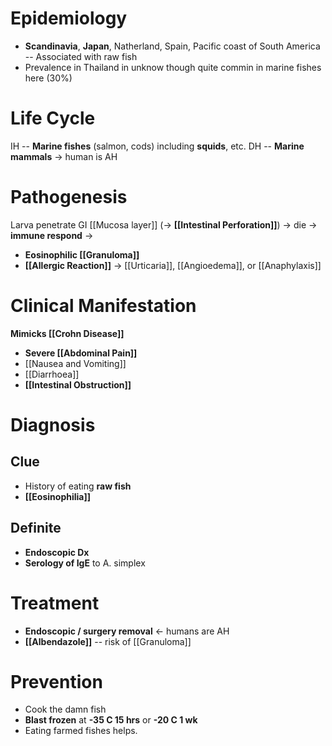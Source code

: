 # Epidemiology
- **Scandinavia**, **Japan**, Natherland, Spain, Pacific coast of South America -- Associated with raw fish
- Prevalence in Thailand in unknow though quite commin in marine fishes here (30%)

# Life Cycle
IH -- **Marine fishes** (salmon, cods) including **squids**, etc.
DH -- **Marine mammals** -> human is AH

# Pathogenesis
Larva penetrate GI [[Mucosa layer]] (-> **[[Intestinal Perforation]]**) -> die -> **immune respond** ->
- **Eosinophilic [[Granuloma]]** 
- **[[Allergic Reaction]]** -> [[Urticaria]], [[Angioedema]], or [[Anaphylaxis]] 

# Clinical Manifestation
**Mimicks [[Crohn Disease]]**
- **Severe [[Abdominal Pain]]**
- [[Nausea and Vomiting]]
- [[Diarrhoea]]
- **[[Intestinal Obstruction]]**

# Diagnosis
## Clue
- History of eating **raw fish**
- **[[Eosinophilia]]**

## Definite
- **Endoscopic Dx**
- **Serology of IgE** to A. simplex

# Treatment
- **Endoscopic / surgery removal** <- humans are AH
- **[[Albendazole]]** -- risk of [[Granuloma]]

# Prevention
- Cook the damn fish
- **Blast frozen** at **-35 C 15 hrs** or **-20 C 1 wk** 
- Eating farmed fishes helps.